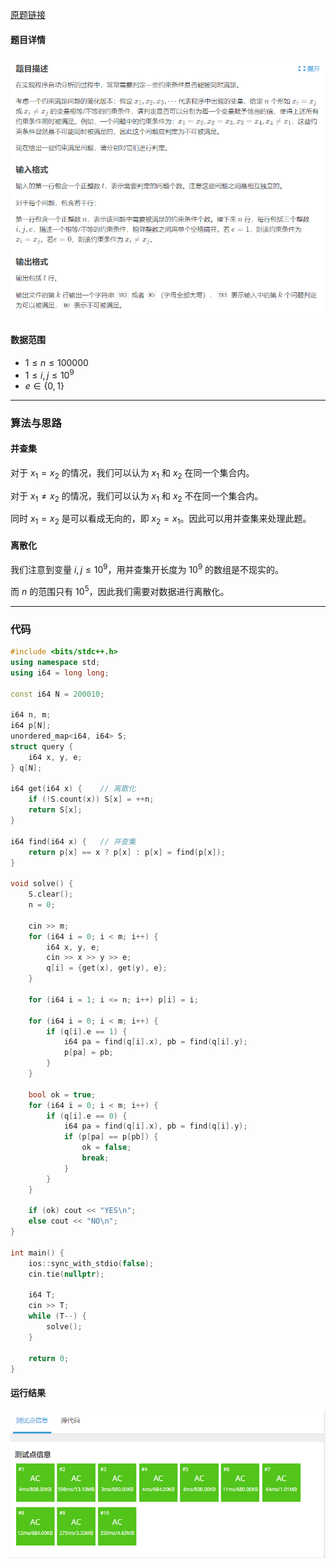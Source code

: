 [原题链接](https://www.luogu.com.cn/problem/P1955)

#### 题目详情
![cxzdfx](./img/cxzdfx.png)

#### 数据范围
- $1\le n\le 100000$
- $1\le i,j\le 10^9$
- $e\in\{0,1\}$

---

### 算法与思路
#### 并查集
对于 $x_1=x_2$ 的情况，我们可以认为 $x_1$ 和 $x_2$ 在同一个集合内。

对于 $x_1\ne x_2$ 的情况，我们可以认为 $x_1$ 和 $x_2$ 不在同一个集合内。

同时 $x_1=x_2$ 是可以看成无向的，即 $x_2=x_1$。因此可以用并查集来处理此题。

#### 离散化
我们注意到变量 $i,j\le 10^9$，用并查集开长度为 $10^9$ 的数组是不现实的。

而 $n$ 的范围只有 $10^5$，因此我们需要对数据进行离散化。

---

### 代码
```cpp
#include <bits/stdc++.h>
using namespace std;
using i64 = long long;

const i64 N = 200010;

i64 n, m;
i64 p[N];
unordered_map<i64, i64> S;
struct query {
	i64 x, y, e;
} q[N];

i64 get(i64 x) {    // 离散化
	if (!S.count(x)) S[x] = ++n;
	return S[x];
}

i64 find(i64 x) {   // 并查集
	return p[x] == x ? p[x] : p[x] = find(p[x]);
}

void solve() {
	S.clear();
	n = 0;

	cin >> m;
	for (i64 i = 0; i < m; i++) {
		i64 x, y, e;
		cin >> x >> y >> e;
		q[i] = {get(x), get(y), e};
	}

	for (i64 i = 1; i <= n; i++) p[i] = i;

	for (i64 i = 0; i < m; i++) {
		if (q[i].e == 1) {
			i64 pa = find(q[i].x), pb = find(q[i].y);
			p[pa] = pb;
		}
	}

	bool ok = true;
	for (i64 i = 0; i < m; i++) {
		if (q[i].e == 0) {
			i64 pa = find(q[i].x), pb = find(q[i].y);
			if (p[pa] == p[pb]) {
				ok = false;
				break;
			}
		}
	}

	if (ok) cout << "YES\n";
	else cout << "NO\n";
}

int main() {
	ios::sync_with_stdio(false);
	cin.tie(nullptr);

	i64 T;
	cin >> T;
	while (T--) {
		solve();
	}

	return 0;
}
```

#### 运行结果
![accept](./img/accxzdfx.png)